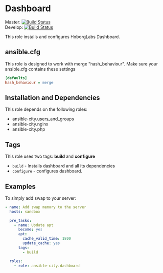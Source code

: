 # Dashboard

Master: [![Build Status](https://travis-ci.org/ansible-city/dashboard.svg?branch=master)](https://travis-ci.org/ansible-city/dashboard)  
Develop: [![Build Status](https://travis-ci.org/ansible-city/dashboard.svg?branch=develop)](https://travis-ci.org/ansible-city/dashboard)

This role installs and configures HoborgLabs Dashboard.




## ansible.cfg

This role is designed to work with merge "hash_behaviour". Make sure your
ansible.cfg contains these settings

```INI
[defaults]
hash_behaviour = merge
```




## Installation and Dependencies

This role depends on the following roles:
* ansible-city.users_and_groups
* ansible-city.nginx
* ansible-city.php




## Tags

This role uses two tags: **build** and **configure**

* `build` - Installs dashboard and all its dependencies
* `configure` - configures dashboard.




## Examples

To simply add swap to your server:

```YAML
- name: Add swap memory to the server
  hosts: sandbox

  pre_tasks:
    - name: Update apt
      become: yes
      apt:
        cache_valid_time: 1800
        update_cache: yes
      tags:
        - build

  roles:
    - role: ansible-city.dashboard
```
